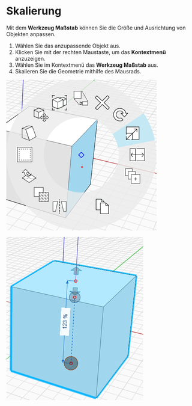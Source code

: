 # Skalierung

Mit dem **Werkzeug Maßstab** können Sie die Größe und Ausrichtung von Objekten anpassen.

1. Wählen Sie das anzupassende Objekt aus.
2. Klicken Sie mit der rechten Maustaste, um das **Kontextmenü** anzuzeigen.
3. Wählen Sie im Kontextmenü das **Werkzeug Maßstab** aus.
4. Skalieren Sie die Geometrie mithilfe des Mausrads.

![](../.gitbook/assets/scale1.png)

![](../.gitbook/assets/scale2.png)

